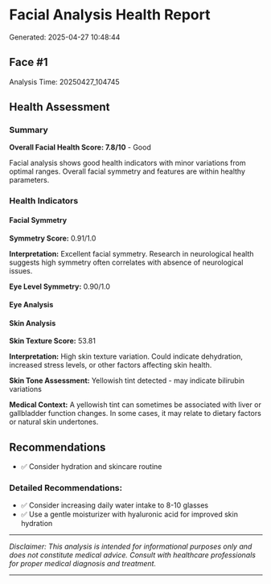 # Facial Analysis Health Report

Generated: 2025-04-27 10:48:44

## Face #1

Analysis Time: 20250427_104745

## Health Assessment

### Summary

**Overall Facial Health Score: 7.8/10** - Good

Facial analysis shows good health indicators with minor variations from optimal ranges. Overall facial symmetry and features are within healthy parameters.

### Health Indicators

#### Facial Symmetry

**Symmetry Score:** 0.91/1.0

**Interpretation:** Excellent facial symmetry. Research in neurological health suggests high symmetry often correlates with absence of neurological issues.

**Eye Level Symmetry:** 0.90/1.0

#### Eye Analysis

#### Skin Analysis

**Skin Texture Score:** 53.81

**Interpretation:** High skin texture variation. Could indicate dehydration, increased stress levels, or other factors affecting skin health.

**Skin Tone Assessment:** Yellowish tint detected - may indicate bilirubin variations

**Medical Context:** A yellowish tint can sometimes be associated with liver or gallbladder function changes. In some cases, it may relate to dietary factors or natural skin undertones.

## Recommendations

- ✅ Consider hydration and skincare routine

### Detailed Recommendations:

- ✅ Consider increasing daily water intake to 8-10 glasses
- ✅ Use a gentle moisturizer with hyaluronic acid for improved skin hydration

---

*Disclaimer: This analysis is intended for informational purposes only and does not constitute medical advice. Consult with healthcare professionals for proper medical diagnosis and treatment.*

---
